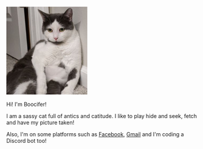 ![e](https://raw.githubusercontent.com/boocifer1/boocifer1.github.io/d19c36fd96941495ec54a831c1f08b6df77ad5a0/A410192E-7812-4A8E-9D8B-2053A4F817B9.jpeg)

Hi! I'm Boocifer!

I am a sassy cat full of antics and catitude. I like to play hide and seek, fetch and have my picture taken!

Also, I'm on some platforms such as [Facebook](https://www.facebook.com/boociferthecat), [Gmail](mailto:boociferthecat@gmail.com) and I'm coding a Discord bot too!
